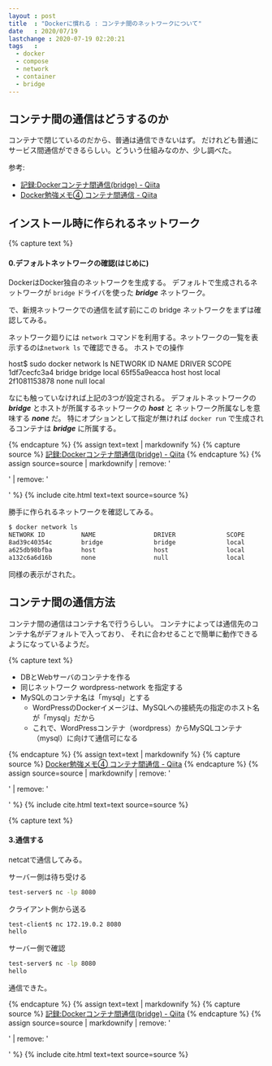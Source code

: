 ```yaml
---
layout : post
title  : "Dockerに慣れる : コンテナ間のネットワークについて"
date   : 2020/07/19
lastchange : 2020-07-19 02:20:21
tags   :
  - docker
  - compose
  - network
  - container
  - bridge
---
```


## コンテナ間の通信はどうするのか

コンテナで閉じているのだから、普通は通信できないはず。
だけれども普通にサービス間通信ができるらしい。どういう仕組みなのか、少し調べた。

参考:

* [記録:Dockerコンテナ間通信(bridge) - Qiita](https://qiita.com/mincoshi/items/5a1542b523195a9c11ed "記録:Dockerコンテナ間通信(bridge) - Qiita")
* [Docker勉強メモ④ コンテナ間通信 - Qiita](https://qiita.com/zgw426/items/bb42f6bd17707de354b9 "Docker勉強メモ④ コンテナ間通信 - Qiita")
 

## インストール時に作られるネットワーク

{% capture text %}

#### 0.デフォルトネットワークの確認(はじめに)

DockerはDocker独自のネットワークを生成する。
デフォルトで生成されるネットワークが `bridge` ドライバを使った ***bridge*** ネットワーク。

で、新規ネットワークでの通信を試す前にこの bridge ネットワークをまずは確認してみる。

ネットワーク廻りには `network` コマンドを利用する。ネットワークの一覧を表示するのは`network ls` で確認できる。
ホストでの操作

host$ sudo docker network ls
NETWORK ID          NAME                                        DRIVER              SCOPE
1df7cecfc3a4        bridge                                      bridge              local
65f55a9eacca        host                                        host                local
2f1081153878        none                                        null                local

なにも触っていなければ上記の3つが設定される。
デフォルトネットワークの ***bridge*** とホストが所属するネットワークの ***host*** と
ネットワーク所属なしを意味する ***none*** だ。
特にオプションとして指定が無ければ `docker run` で生成されるコンテナは ***bridge*** に所属する。

{% endcapture %}
{% assign text=text | markdownify %}
{% capture source %}
[記録:Dockerコンテナ間通信(bridge) - Qiita](https://qiita.com/mincoshi/items/5a1542b523195a9c11ed "記録:Dockerコンテナ間通信(bridge) - Qiita")
{% endcapture %}
{% assign source=source | markdownify | remove: '<p>' | remove: '</p>' %}
{% include cite.html text=text source=source %}

勝手に作られるネットワークを確認してみる。

```sh
$ docker network ls
NETWORK ID          NAME                DRIVER              SCOPE
8ad39c40354c        bridge              bridge              local
a625db98bfba        host                host                local
a132c6a6d16b        none                null                local
```

同様の表示がされた。

## コンテナ間の通信方法

コンテナ間の通信はコンテナ名で行うらしい。
コンテナによっては通信先のコンテナ名がデフォルトで入っており、
それに合わせることで簡単に動作できるようになっているようだ。


{% capture text %}

* DBとWebサーバのコンテナを作る
* 同じネットワーク wordpress-network を指定する
* MySQLのコンテナ名は「mysql」とする
  * WordPressのDockerイメージは、MySQLへの接続先の指定のホスト名が「mysql」だから
  * これで、WordPressコンテナ（wordpress）からMySQLコンテナ（mysql）に向けて通信可になる


{% endcapture %}
{% assign text=text | markdownify %}
{% capture source %}
[Docker勉強メモ④ コンテナ間通信 - Qiita](https://qiita.com/zgw426/items/bb42f6bd17707de354b9 "Docker勉強メモ④ コンテナ間通信 - Qiita")
{% endcapture %}
{% assign source=source | markdownify | remove: '<p>' | remove: '</p>' %}
{% include cite.html text=text source=source %}


{% capture text %}

#### 3.通信する

netcatで通信してみる。

サーバー側は待ち受ける

```sh
test-server$ nc -lp 8080
```

クライアント側から送る
```sh
test-client$ nc 172.19.0.2 8080
hello
```

サーバー側で確認

```sh
test-server$ nc -lp 8080
hello
```

通信できた。

{% endcapture %}
{% assign text=text | markdownify %}
{% capture source %}
[記録:Dockerコンテナ間通信(bridge) - Qiita](https://qiita.com/mincoshi/items/5a1542b523195a9c11ed "記録:Dockerコンテナ間通信(bridge) - Qiita")
{% endcapture %}
{% assign source=source | markdownify | remove: '<p>' | remove: '</p>' %}
{% include cite.html text=text source=source %}
